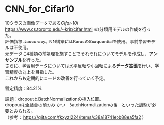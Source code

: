 # CNN_for_Cifar10<br>
10クラスの画像データである*Cifar-10*( https://www.cs.toronto.edu/~kriz/cifar.html )の分類用モデルの作成を行った。<br>
評価指標はaccuracy。NN構築にはKerasのSeaquentialを使用。事前学習モデルは不使用。<br>
元データに4種類の前処理を施すことでそれぞれについてモデルを作成し、**アンサンブル**を行った。<br>
さらに、学習用データについては水平反転や小回転による**データ拡張**を行い、学習精度の向上を目指した。<br>
これからも定期的にコードの改善を行っていく予定。<br>

暫定精度：84.21%<br>

課題：dropoutとBatchNormalizationの挿入位置。<br>
      dropoutは全結合の前のみ かつ　BatchNormalizationの後　といった調整が必要とみられる。<br>
     （参考： https://qiita.com/fkxyz1224/items/c38a18741ebb88ea5fa2 ）
